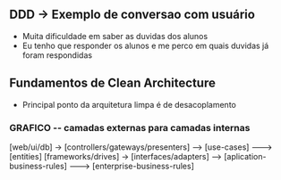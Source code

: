 ## DDD -> Exemplo de conversao com usuário

- Muita dificuldade em saber as duvidas dos alunos
- Eu tenho que responder os alunos e me perco em quais duvidas já foram respondidas

## Fundamentos de Clean Architecture

- Principal ponto da arquitetura limpa é de desacoplamento

### GRAFICO -- camadas externas para camadas internas
[web/ui/db] -> [controllers/gateways/presenters] --> [use-cases] ---> [entities]
[frameworks/drives] -> [interfaces/adapters] --> [aplication-business-rules] ---> [enterprise-business-rules]



